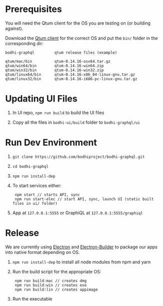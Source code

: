 # Prerequisites
You will need the Qtum client for the OS you are testing on (or building against).

Download the [Qtum client](https://github.com/qtumproject/qtum/releases) for the correct OS and put the `bin/` folder in the corresponding dir:

```
bodhi-graphql         qtum release files (example)

qtum/mac/bin          qtum-0.14.16-osx64.tar.gz 
qtum/win64/bin        qtum-0.14.16-win64.zip
qtum/win32/bin        qtum-0.14.16-win32.zip
qtum/linux64/bin      qtum-0.14.16-x86_64-linux-gnu.tar.gz
qtum/linux32/bin      qtum-0.14.16-i686-pc-linux-gnu.tar.gz
```

# Updating UI Files
1. In UI repo, `npm run build` to build the UI files

2. Copy all the files in `bodhi-ui/build` folder to `bodhi-graphql/ui`

# Run Dev Environment
1. `git clone https://github.com/bodhiproject/bodhi-graphql.git`

2. `cd bodhi-graphql`

3. `npm run install-dep`

4. To start services either:

    	npm start // starts API, sync
    	npm run start-elec // start API, sync, launch UI (static built files in ui/ folder)

5. App at `127.0.0.1:5555` or GraphiQL at `127.0.0.1:5555/graphiql`

# Release
We are currently using [Electron](https://github.com/electron/electron) and [Electron-Builder](https://github.com/electron-userland/electron-builder) to package our apps into native format depending on OS.

1. `npm run install-dep` to install all node modules from npm and yarn

2. Run the build script for the appropriate OS:

    	npm run build:mac // creates dmg
    	npm run build:win // creates exe
    	npm run build:lin // creates appimage

3. Run the executable

